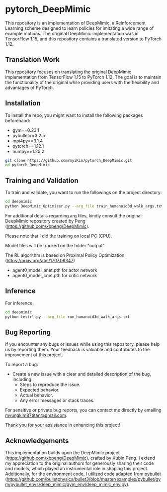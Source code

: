 # pytorch_DeepMimic

This repository is an implementation of DeepMimic, a Reinforcement Learning scheme designed to learn policies for imitating a wide range of example motions. The original DeepMimic implementation was in TensorFlow 1.15, and this repository contains a translated version to PyTorch 1.12.

## Translation Work

This repository focuses on translating the original DeepMimic implementation from TensorFlow 1.15 to PyTorch 1.12. The goal is to maintain the functionality of the original while providing users with the flexibility and advantages of PyTorch.


## Installation

To install the repo, you might want to install the following packages beforehand:

- gym==0.23.1
- pybullet==3.2.5
- mpi4py==3.1.4
- pytorch==1.12.1
- numpy==1.25.2

```bash
git clone https://github.com/myiKim/pytorch_DeepMimic.git
cd pytorch_DeepMimic
```

## Training and Validation

To train and validate, you want to run the followings on the project directory:

```bash
cd deepmimic
python DeepMimic_Optimizer.py --arg_file train_humanoid3d_walk_args.txt
```

For additional details regarding arg files, kindly consult the original DeepMimic repository created by Peng (https://github.com/xbpeng/DeepMimic).

Please note that I did the training on local PC (CPU).

Model files will be tracked on the folder "output" 

The RL algorithm is based on Proximal Policy Optimization (https://arxiv.org/abs/1707.06347)
- agent0_model_anet.pth for actor network
- agent0_model_cnet.pth for critic network


## Inference
For inference, 

```bash
cd deepmimic
python testrl.py --arg_file run_humanoid3d_walk_args.txt
```


## Bug Reporting

If you encounter any bugs or issues while using this repository, please help us by reporting them. Your feedback is valuable and contributes to the improvement of this project.

To report a bug:

- Create a new issue with a clear and detailed description of the bug, including:
  - Steps to reproduce the issue.
  - Expected behavior.
  - Actual behavior.
  - Any error messages or stack traces.

For sensitive or private bug reports, you can contact me directly by emailing myungkim87titan@gmail.com.

Thank you for your assistance in enhancing this project!


## Acknowledgements
This implementation builds upon the DeepMimic project (https://github.com/xbpeng/DeepMimic), crafted by Xubin Peng. I extend my appreciation to the original authors for generously sharing their code and models, which played an instrumental role in shaping this project. Additionally, for the environment code, I utilized code adapted from pybullet (https://github.com/bulletphysics/bullet3/blob/master/examples/pybullet/gym/pybullet_envs/deep_mimic/gym_env/deep_mimic_env.py).
